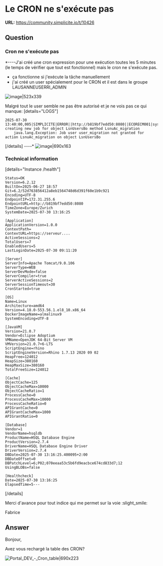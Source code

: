 # Le CRON ne s'exécute pas

**URL:** https://community.simplicite.io/t/10426

## Question
### Cron ne s'exécute pas

*----J'ai créé une cron expression pour une exécution toutes les 5 minutes (le temps de vérifier que tout est fonctionnel) mais le cron ne s'exécute pas. 
- ça fonctionne si j'exécute la tâche manuellement
- j'ai créé un user spécialement pour le CRON et il est dans le groupe LAUSANNEUSERRI_ADMIN

![image|523x339](upload://jwQGUsRi2BRmZhEqqwgXTrTdRRm.png)


Malgré tout le user semble ne pas être autorisé et je ne vois pas ce qui manque:
[details="LOGS"]
```[Platform]
2025-07-30 13:40:00,005|SIMPLICITE|ERROR||http://b819bf7edd50:8080||ECORECM001|system|com.simplicite.util.CronJob|initJobStandalone||Error creating new job for object LsnUsersBo method LsnuAc_migration
    java.lang.Exception: Job user user_migration not granted for action LsnuAc_migration on object LsnUsersBo
```
[/details]
----*
![image|690x163](upload://8u5KMOfzGXmRGa6spl2kwO3A5XY.png)
 

### Technical information

[details="Instance /health"]
```[Platform]
Status=OK
Version=6.2.12
BuiltOn=2025-06-27 18:57
Git=6.2/52d763856412a8eb1564748d6d391f60e1b9c921
Encoding=UTF-8
EndpointIP=172.31.255.6
EndpointURL=http://b819bf7edd50:8080
TimeZone=Europe/Zurich
SystemDate=2025-07-30 13:16:25

[Application]
ApplicationVersion=1.0.0
ContextPath=
ContextURL=https://serveur....
ActiveSessions=2
TotalUsers=7
EnabledUsers=5
LastLoginDate=2025-07-30 09:11:20

[Server]
ServerInfo=Apache Tomcat/9.0.106
ServerType=WEB
ServerDevMode=false
ServerCompiler=true
ServerActiveSessions=2
ServerSessionTimeout=30
CronStarted=true

[OS]
Name=Linux
Architecture=amd64
Version=4.18.0-553.56.1.el8_10.x86_64
DockerImageName=almalinux9
SystemEncoding=UTF-8

[JavaVM]
Version=21.0.7
Vendor=Eclipse Adoptium
VMName=OpenJDK 64-Bit Server VM
VMVersion=21.0.7+6-LTS
ScriptEngine=rhino
ScriptEngineVersion=Rhino 1.7.13 2020 09 02
HeapFree=124012
HeapSize=380160
HeapMaxSize=380160
TotalFreeSize=124012

[Cache]
ObjectCache=125
ObjectCacheMax=10000
ObjectCacheRatio=1
ProcessCache=0
ProcessCacheMax=10000
ProcessCacheRatio=0
APIGrantCache=0
APIGrantCacheMax=1000
APIGrantRatio=0

[Database]
Vendor=1
VendorName=hsqldb
ProductName=HSQL Database Engine
ProductVersion=2.7.4
DriverName=HSQL Database Engine Driver
DriverVersion=2.7.4
DBDate=2025-07-30 13:16:25.400095+2:00
DBDateOffset=0
DBPatchLevel=6;P02;070eeaa53c5b6fd9eacbce674cd833d7;12
UsingBLOBs=false

[Healthcheck]
Date=2025-07-30 13:16:25
ElapsedTime=5---
```
[/details]


Merci d'avance pour tout indice qui me permet sur la voie :slight_smile:

 Fabrice

## Answer
Bonjour, 

Avez vous rechargé la table des CRON?

![Portal_DEV_-_Cron_table|690x223](upload://6nh1hF2KQqJePmBtcMkWNSP6tvX.png)
